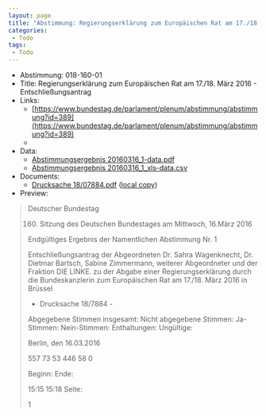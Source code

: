 ```yaml
---
layout: page
title: "Abstimmung: Regierungserklärung zum Europäischen Rat am 17./18. März 2016 - Entschließungsantrag"
categories:
 - Todo
tags:
 - Todo
---
```


* Abstimmung: 018-160-01
* Title: Regierungserklärung zum Europäischen Rat am 17./18. März 2016 - Entschließungsantrag
* Links: 
    * [https://www.bundestag.de/parlament/plenum/abstimmung/abstimmung?id=389](https://www.bundestag.de/parlament/plenum/abstimmung/abstimmung?id=389)
    * 
* Data: 
    * [Abstimmungsergebnis 20160316_1-data.pdf](/res/abstimmungsliste/20160316_1-data.pdf)
    * [Abstimmungsergebnis 20160316_1_xls-data.csv](/res/abstimmungsliste/analyses/20160316_1_xls-data.csv)
* Documents: 
    * [Drucksache 18/07884.pdf](http://dip21.bundestag.de/dip21/btd/18/078/1807884.pdf) ([local copy](/res/abstimmungsdaten/018-160-01/1807884.pdf))
* Preview: 
> Deutscher Bundestag
> 
> 160. Sitzung des Deutschen Bundestages
> am Mittwoch, 16.März 2016
> 
> Endgültiges Ergebnis der Namentlichen Abstimmung Nr. 1
> 
> Entschließungsantrag der Abgeordneten Dr. Sahra Wagenknecht, Dr. Dietmar Bartsch,
> Sabine Zimmermann, weiterer Abgeordneter und der Fraktion DIE LINKE.
> zu der Abgabe einer Regierungserklärung durch die Bundeskanzlerin zum Europäischen
> Rat am 17./18. März 2016 in Brüssel
> - Drucksache 18/7884 -
> 
> Abgegebene Stimmen insgesamt:
> Nicht abgegebene Stimmen:
> Ja-Stimmen:
> Nein-Stimmen:
> Enthaltungen:
> Ungültige:
> 
> Berlin, den 16.03.2016
> 
> 557
> 73
> 53
> 446
> 58
> 0
> 
> Beginn:
> Ende:
> 
> 15:15
> 15:18
> Seite:
> 
> 1
> 
> 
